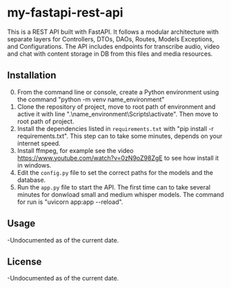 # my-fastapi-rest-api
This is a REST API built with FastAPI. It follows a modular architecture with separate layers for Controllers, DTOs, DAOs, Routes, Models Exceptions, and Configurations. The API includes endpoints for transcribe audio, video and chat with content storage in DB from this files and media resources.

## Installation
0. From the command line or console, create a Python environment using the command "python -m venv name_environment"
1. Clone the repository of project, move to root path of environment and active it with line ".\name_environment\Scripts\activate". Then move to root path of project.
2. Install the dependencies listed in `requirements.txt` with "pip install -r requirements.txt". This step can to take some minutes, depends on your internet speed.
3. Install ffmpeg, for example see the video https://www.youtube.com/watch?v=0zN9oZ98ZgE to see how install it in windows.
4. Edit the `config.py` file to set the correct paths for the models and the database.
5. Run the `app.py` file to start the API. The first time can to take several minutes for donwload small and medium whisper models. The command for run is "uvicorn app:app --reload".

## Usage

-Undocumented as of the current date.

## License

-Undocumented as of the current date.